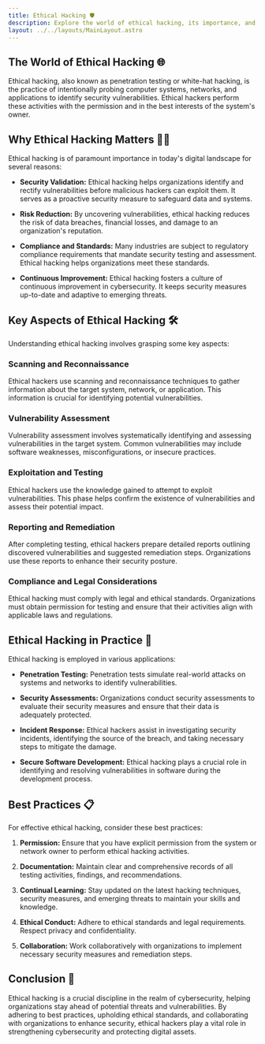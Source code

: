 ```yaml
---
title: Ethical Hacking 🛡
description: Explore the world of ethical hacking, its importance, and its role in strengthening cybersecurity.
layout: ../../layouts/MainLayout.astro
---
```


## The World of Ethical Hacking 🌐

Ethical hacking, also known as penetration testing or white-hat hacking, is the practice of intentionally probing computer systems, networks, and applications to identify security vulnerabilities. Ethical hackers perform these activities with the permission and in the best interests of the system's owner.

## Why Ethical Hacking Matters 🕵️‍♂️

Ethical hacking is of paramount importance in today's digital landscape for several reasons:

- **Security Validation:** Ethical hacking helps organizations identify and rectify vulnerabilities before malicious hackers can exploit them. It serves as a proactive security measure to safeguard data and systems.

- **Risk Reduction:** By uncovering vulnerabilities, ethical hacking reduces the risk of data breaches, financial losses, and damage to an organization's reputation.

- **Compliance and Standards:** Many industries are subject to regulatory compliance requirements that mandate security testing and assessment. Ethical hacking helps organizations meet these standards.

- **Continuous Improvement:** Ethical hacking fosters a culture of continuous improvement in cybersecurity. It keeps security measures up-to-date and adaptive to emerging threats.

## Key Aspects of Ethical Hacking 🛠

Understanding ethical hacking involves grasping some key aspects:

### Scanning and Reconnaissance

Ethical hackers use scanning and reconnaissance techniques to gather information about the target system, network, or application. This information is crucial for identifying potential vulnerabilities.

### Vulnerability Assessment

Vulnerability assessment involves systematically identifying and assessing vulnerabilities in the target system. Common vulnerabilities may include software weaknesses, misconfigurations, or insecure practices.

### Exploitation and Testing

Ethical hackers use the knowledge gained to attempt to exploit vulnerabilities. This phase helps confirm the existence of vulnerabilities and assess their potential impact.

### Reporting and Remediation

After completing testing, ethical hackers prepare detailed reports outlining discovered vulnerabilities and suggested remediation steps. Organizations use these reports to enhance their security posture.

### Compliance and Legal Considerations

Ethical hacking must comply with legal and ethical standards. Organizations must obtain permission for testing and ensure that their activities align with applicable laws and regulations.

## Ethical Hacking in Practice 🔐

Ethical hacking is employed in various applications:

- **Penetration Testing:** Penetration tests simulate real-world attacks on systems and networks to identify vulnerabilities.

- **Security Assessments:** Organizations conduct security assessments to evaluate their security measures and ensure that their data is adequately protected.

- **Incident Response:** Ethical hackers assist in investigating security incidents, identifying the source of the breach, and taking necessary steps to mitigate the damage.

- **Secure Software Development:** Ethical hacking plays a crucial role in identifying and resolving vulnerabilities in software during the development process.

## Best Practices 📋

For effective ethical hacking, consider these best practices:

1. **Permission:** Ensure that you have explicit permission from the system or network owner to perform ethical hacking activities.

2. **Documentation:** Maintain clear and comprehensive records of all testing activities, findings, and recommendations.

3. **Continual Learning:** Stay updated on the latest hacking techniques, security measures, and emerging threats to maintain your skills and knowledge.

4. **Ethical Conduct:** Adhere to ethical standards and legal requirements. Respect privacy and confidentiality.

5. **Collaboration:** Work collaboratively with organizations to implement necessary security measures and remediation steps.

## Conclusion 🚀

Ethical hacking is a crucial discipline in the realm of cybersecurity, helping organizations stay ahead of potential threats and vulnerabilities. By adhering to best practices, upholding ethical standards, and collaborating with organizations to enhance security, ethical hackers play a vital role in strengthening cybersecurity and protecting digital assets.
